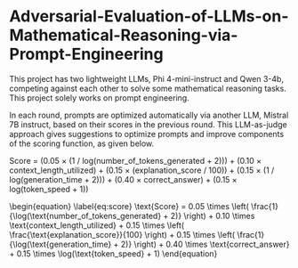 # Adversarial-Evaluation-of-LLMs-on-Mathematical-Reasoning-via-Prompt-Engineering

This project has two lightweight LLMs, Phi 4-mini-instruct and Qwen 3-4b, competing against each other to solve some mathematical reasoning tasks. This project solely works on prompt engineering. 

In each round, prompts are optimized automatically via another LLM, Mistral 7B instruct, based on their scores in the previous round. This LLM-as-judge approach gives suggestions to optimize prompts and improve components of the scoring function, as given below.


Score = (0.05 × (1 / log(number_of_tokens_generated + 2)))
      + (0.10 × context_length_utilized)
      + (0.15 × (explanation_score / 100))
      + (0.15 × (1 / log(generation_time + 2)))
      + (0.40 × correct_answer)
      + (0.15 × log(token_speed + 1))

\begin{equation}
\label{eq:score}
\text{Score} = 
0.05 \times \left( \frac{1}{\log(\text{number\_of\_tokens\_generated} + 2)} \right) +
0.10 \times \text{context\_length\_utilized} +
0.15 \times \left( \frac{\text{explanation\_score}}{100} \right) +
0.15 \times \left( \frac{1}{\log(\text{generation\_time} + 2)} \right) +
0.40 \times \text{correct\_answer} +
0.15 \times \log(\text{token\_speed} + 1)
\end{equation}


